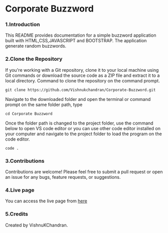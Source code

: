 # Corporate Buzzword

### 1.Introduction

This README provides documentation for a simple buzzword application built with HTML,CSS,JAVASCRIPT and BOOTSTRAP. The application generate random buzzwords.

### 2.Clone the Repository

If you're working with a Git repository, clone it to your local machine using Git commands or download the source code as a ZIP file and extract it to a local directory. Command to clone the repository on the command prompt.

```
git clone https://github.com/Vishnukchandran/Corporate-Buzzword.git
```

Navigate to the downloaded folder and open the terminal or command prompt on the same folder path, type

```
cd Corporate Buzzword
```

Once the folder path is changed to the project folder, use the command below to open VS code editor or you can use other code editor installed on your computer and navigate to the project folder to load the program on the code editor.

```
code .
```
### 3.Contributions

Contributions are welcome! Please feel free to submit a pull request or open an issue for any bugs, feature requests, or suggestions.

### 4.Live page

You can access the live page from [here](https://buzzword-demo.netlify.app/)

### 5.Credits

Created by VishnuKChandran.


